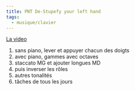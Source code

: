 ```yaml
---
title: PNT De-Stupefy your left hand
tags:
  - musique/clavier
---
```


[La video](https://www.youtube.com/watch?v=kFID6ZEb5Rc)

1. sans piano, lever et appuyer chacun des doigts
1. avec piano, gammes avec octaves
1. staccato MG et ajouter longues MD
1. puis inverser les rôles
1. autres tonalités
1. tâches de tous les jours